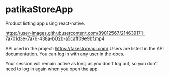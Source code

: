# patikaStoreApp
Product listing app using react-native.


https://user-images.githubusercontent.com/89012567/214639171-7a701d3e-7a76-438a-b02b-a5caff09e9bf.mp4

API used in the project: https://fakestoreapi.com/
Users are listed in the API documentation. You can log in with any user in the docs.

Your session will remain active as long as you don't log out, so you don't need to log in again when you open the app.
